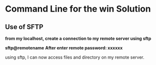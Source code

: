 # Command Line for the win Solution

## Use of SFTP

**from my localhost, create a connection to my remote server using sftp**

**sftp@remotename**
**After enter remote password: xxxxxx**

using sftp, I can now access files and directory on my remote server. 
